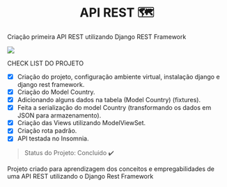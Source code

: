 <h1 align="center"> API REST 🗺</h1>

<p align="justify"> Criação primeira API REST utilizando Django REST Framework </p>

<img src="https://img.shields.io/static/v1?label=djangorest&message=framework&color=green&style=for-the-badge&logo=DJANGO"/>

CHECK LIST DO PROJETO

- [X] Criação do projeto, configuração ambiente virtual, instalação django e django rest framework. 
- [X] Criação do Model Country.
- [X] Adicionando alguns dados na tabela (Model Country) (fixtures).
- [X] Feita a serialização do model Country (transformando os dados em JSON para armazenamento).
- [X] Criação das Views utilizando ModelViewSet.
- [X] Criação rota padrão.
- [X] API testada no Insomnia.

> Status do Projeto: Concluido :heavy_check_mark:

<p> Projeto criado para aprendizagem dos conceitos e empregabilidades de uma API REST utilizando o Django Rest Framework</p>
